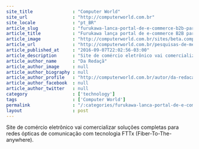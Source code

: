 ```yaml
---
site_title               : "Computer World"
site_url                 : "http://computerworld.com.br"
site_locale              : "pt_BR"
article_slug             : "furukawa-lanca-portal-de-e-commerce-b2b-para-provedores-de-internet"
article_title            : "Furukawa lança portal de e-commerce B2B para provedores de internet"
article_image            : "http://computerworld.com.br/sites/beta.computerworld.com.br/files/news_articles/internet_banda_larga.jpg"
article_url              : "http://computerworld.com.br/pesquisas-de-mercado"
article_published_at     : "2016-09-07T22:02:56-03:00"
article_description      : "Site de comércio eletrônico vai comercializar soluções completas para redes ópticas de comunicação com tecnologia FTTx (Fiber-To-The-anywhere)."
article_author_name      : "Da Redaçã"
article_author_image     : null
article_author_biography : null
article_author_profile   : "http://computerworld.com.br/autor/da-redacao"
article_author_facebook  : null
article_author_twitter   : null
category                 : ['technology']
tags                     : ['Computer World']
permalink                : "/:categories/furukawa-lanca-portal-de-e-commerce-b2b-para-provedores-de-internet/"
layout                   : post
---
```


Site de comércio eletrônico vai comercializar soluções completas para redes ópticas de comunicação com tecnologia FTTx (Fiber-To-The-anywhere).
